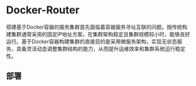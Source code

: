 # Docker-Router

搭建基于Docker容器的服务集群首先面临着容器服务寻址互联的问题。按传统构建集群通常采用的固定IP地址方案，在集群架构稳定且集群规模较小时，能够良好运行。基于Docker容器构建集群的直接目的是采用微服务架构，实现无状态服务，具备灵活动态调整集群结构的能力，从而提升运维效率和集群系统运行稳定性。

## 部署

